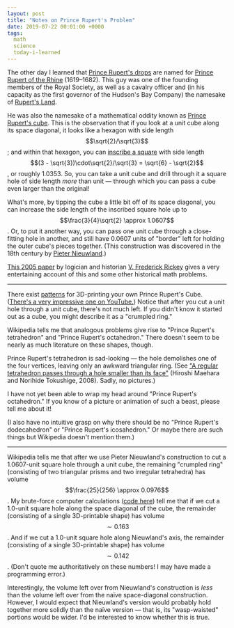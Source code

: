 ```yaml
---
layout: post
title: "Notes on Prince Rupert's Problem"
date: 2019-07-22 00:01:00 +0000
tags:
  math
  science
  today-i-learned
---
```


The other day I learned that [Prince Rupert's drops](https://en.wikipedia.org/wiki/Prince_Rupert%27s_drop)
are named for [Prince Rupert of the Rhine](https://en.wikipedia.org/wiki/Prince_Rupert_of_the_Rhine)
(1619–1682). This guy was one of the founding members of the Royal Society, as well as a cavalry officer
and (in his capacity as the first governor of the Hudson's Bay Company) the namesake of
[Rupert's Land](https://en.wikipedia.org/wiki/Rupert%27s_Land).

He was also the namesake of a mathematical oddity known as [Prince Rupert's cube](https://en.wikipedia.org/wiki/Prince_Rupert%27s_cube).
This is the observation that if you look at a unit cube along its space diagonal, it looks like a hexagon
with side length $$\sqrt{2}/\sqrt{3}$$; and within that hexagon, you can
[inscribe a square](http://www.drking.org.uk/hexagons/misc/deriv3.html)
with side length $$(3 - \sqrt{3})\cdot\sqrt{2}/\sqrt{3} = \sqrt{6} - \sqrt{2}$$,
or roughly 1.0353. So, you can take a unit cube and drill through it a square hole of
side length _more_ than unit — through which you can pass a cube even larger than the original!

What's more, by tipping the cube a little bit off of its space diagonal,
you can increase the side length of the inscribed square hole up to $$\frac{3}{4}\sqrt{2} \approx 1.0607$$.
Or, to put it another way, you can pass one unit cube through a close-fitting hole in another, and still
have 0.0607 units of "border" left for holding the outer cube's pieces together. (This construction was
discovered in the 18th century by [Pieter Nieuwland](https://en.wikipedia.org/wiki/Pieter_Nieuwland).)

[This 2005 paper](https://web.archive.org/web/20100705014816/http://www.math.usma.edu/people/Rickey/papers/ShortCourseAlbuquerque.pdf)
by logician and historian [V. Frederick Rickey](https://en.wikipedia.org/wiki/V._Frederick_Rickey) gives a
very entertaining account of this and some other historical math problems.

----

There exist [patterns](https://geekhaus.com/math103_fall2017/2017/10/05/open-project-prince-ruperts-cube/)
for 3D-printing your own Prince Rupert's Cube.
([There's a very impressive one on YouTube.](https://www.youtube.com/watch?v=e3-Ta9DF4Cg))
Notice that after you cut a unit hole through a unit cube, there's not much left.
If you didn't know it started out as a cube, you might describe it as a "crumpled ring."

Wikipedia tells me that analogous problems give rise to "Prince Rupert's tetrahedron" and
"Prince Rupert's octahedron." There doesn't seem to be nearly as much literature on these shapes, though.

Prince Rupert's tetrahedron is sad-looking — the hole demolishes one of the four
vertices, leaving only an awkward triangular ring.
(See ["A regular tetrahedron passes through a hole smaller than its face"](https://pdfs.semanticscholar.org/f673/e85125df6ebe3becb3c573019f9ac29dc833.pdf)
(Hiroshi Maehara and Norihide Tokushige, 2008). Sadly, no pictures.)

I have not yet been able to wrap my head around "Prince Rupert's octahedron." If you know of a picture or
animation of such a beast, please tell me about it!

(I also have no intuitive grasp on why there should be no "Prince Rupert's dodecahedron" or "Prince Rupert's icosahedron."
Or maybe there are such things but Wikipedia doesn't mention them.)

----

Wikipedia tells me that after we use Pieter Nieuwland's construction to cut a 1.0607-unit square hole through a unit cube,
the remaining "crumpled ring" (consisting of two triangular prisms and two irregular tetrahedra) has
volume $$\frac{25}{256} \approx 0.0976$$. My brute-force computer calculations ([code here](/blog/code/2019-07-22-prince-ruperts-cube.cc))
tell me that if we cut a 1.0-unit square hole along the space diagonal of the cube, the remainder
(consisting of a single 3D-printable shape) has volume $$\sim 0.163$$.
And if we cut a 1.0-unit square hole along Nieuwland's axis, the remainder (consisting of a single 3D-printable shape)
has volume $$\sim 0.142$$. (Don't quote me authoritatively on these numbers! I may have made a programming error.)

Interestingly, the volume left over from Nieuwland's construction is _less_ than the volume left over from the
naïve space-diagonal construction.
However, I would expect that Nieuwland's version would probably hold together more solidly than
the naïve version — that is, its "wasp-waisted" portions would be wider.
I'd be interested to know whether this is true.
